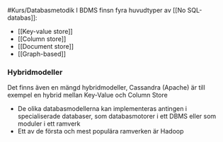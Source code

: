 #Kurs/Databasmetodik 
I BDMS finsn fyra huvudtyper av [[No SQL-databas]]:
- [[Key-value store]]
- [[Column store]]
- [[Document store]]
- [[Graph-based]]

### Hybridmodeller
Det finns även en mängd hybridmodeller, Cassandra (Apache) är till exempel en hybrid mellan Key-Value och Column Store  
- De olika databasmodellerna kan implementeras antingen i specialiserade databaser, som databasmotorer i ett DBMS eller som moduler i ett ramverk 
- Ett av de första och mest populära ramverken är Hadoop
